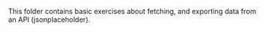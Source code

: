 This folder contains basic exercises about fetching, and exporting data from an API (jsonplaceholder).
